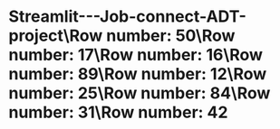 # Streamlit---Job-connect-ADT-project\Row number: 50\Row number: 17\Row number: 16\Row number: 89\Row number: 12\Row number: 25\Row number: 84\Row number: 31\Row number: 42